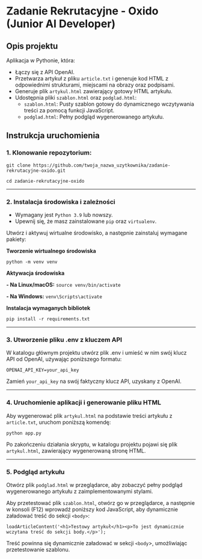 # Zadanie Rekrutacyjne - Oxido (Junior AI Developer)

## Opis projektu
Aplikacja w Pythonie, która:
- Łączy się z API OpenAI.
- Przetwarza artykuł z pliku `article.txt` i generuje kod HTML z odpowiednimi strukturami, miejscami na obrazy oraz podpisami.
- Generuje plik `artykul.html` zawierający gotowy HTML artykułu.
- Udostępnia pliki `szablon.html` oraz `podglad.html`:
  - `szablon.html`: Pusty szablon gotowy do dynamicznego wczytywania treści za pomocą funkcji JavaScript.
  - `podglad.html`: Pełny podgląd wygenerowanego artykułu.

## Instrukcja uruchomienia
### 1. Klonowanie repozytorium:

`git clone https://github.com/twoja_nazwa_uzytkownika/zadanie-rekrutacyjne-oxido.git`

`cd zadanie-rekrutacyjne-oxido`

---

### 2. Instalacja środowiska i zależności
* Wymagany jest `Python 3.9` lub nowszy.
* Upewnij się, że masz zainstalowane `pip` oraz `virtualenv`.

Utwórz i aktywuj wirtualne środowisko, a następnie zainstaluj wymagane pakiety:

**Tworzenie wirtualnego środowiska**

`python -m venv venv`

**Aktywacja środowiska**

**- Na Linux/macOS:**
`source venv/bin/activate`

**- Na Windows:**
`venv\Scripts\activate`

**Instalacja wymaganych bibliotek**

`pip install -r requirements.txt`

---

### 3. Utworzenie pliku .env z kluczem API
W katalogu głównym projektu utwórz plik .env i umieść w nim swój klucz API od OpenAI, używając poniższego formatu:

`OPENAI_API_KEY=your_api_key`

Zamień `your_api_key` na swój faktyczny klucz API, uzyskany z OpenAI.

---

### 4. Uruchomienie aplikacji i generowanie pliku HTML
Aby wygenerować plik `artykul.html` na podstawie treści artykułu z `article.txt`, uruchom poniższą komendę:

`python app.py`

Po zakończeniu działania skryptu, w katalogu projektu pojawi się plik `artykul.html`, zawierający wygenerowaną stronę HTML.

---

### 5. Podgląd artykułu
Otwórz plik `podglad.html` w przeglądarce, aby zobaczyć pełny podgląd wygenerowanego artykułu z zaimplementowanymi stylami.

Aby przetestować plik `szablon.html`, otwórz go w przeglądarce, a następnie w konsoli (F12) wprowadź poniższy kod JavaScript, aby dynamicznie załadować treść do sekcji `<body>`:

`loadArticleContent('<h1>Testowy artykuł</h1><p>To jest dynamicznie wczytana treść do sekcji body.</p>');`

Treść powinna się dynamicznie załadować w sekcji `<body`>, umożliwiając przetestowanie szablonu.

